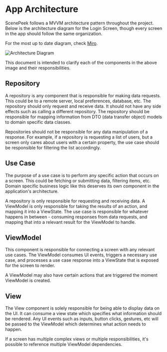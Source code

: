 # App Architecture

ScenePeek follows a MVVM architecture pattern throughout the project. Below is the architecture
diagram for the Login Screen, though every screen in the app should follow the same organization.

For the most up to date diagram, check [Miro](https://miro.com/app/board/uXjVPtAQGyM=/).

![Architecture Diagram](assets/ScenePeekFlows.png)

This document is intended to clarify each of the components in the above image and their
responsibilities.

## Repository

A repository is any component that is responsible for making data requests. This could be to a
remote server, local preferences, database, etc. The repository should only request and receive
data. It should not have any side effects such as calling a different repository. The repository
should be responsible for mapping information from DTO (data transfer object) models to domain
specific data classes.

Repositories should not be responsible for any data manipulation of a response. For example, if a
repository is requesting a list of users, but a screen only cares about users with a certain
property, the use case should be responsible for filtering the list accordingly.

## Use Case

The purpose of a use case is to perform any specific action that occurs on a screen. This could be
fetching or submitting data, filtering items, etc. Domain specific business logic like this deserves
its own component in the application's architecture.

A repository is only responsible for requesting and receiving data. A ViewModel is only responsible
for taking the results of an action, and mapping it into a ViewState. The use case is responsible
for whatever happens in between - consuming responses from data requests, and mapping that into a
relevant result for the ViewModel to handle.

## ViewModel

This component is responsible for connecting a screen with any relevant use cases. The ViewModel
consumes UI events, triggers a necessary use case, and processes a use case response into a
ViewState that is exposed for the screen to render.

A ViewModel may also have certain actions that are triggered the moment ViewModel is created.

## View

The View component is solely responsible for being able to display data on the UI. It can consume a
view state which specifies what information should be rendered. Any UI events such as inputs, button
clicks, gestures, etc will be passed to the ViewModel which determines what action needs to happen.

If a screen has multiple complex views or multiple responsibilities, it's possible to reference
multiple
ViewModel dependencies.

